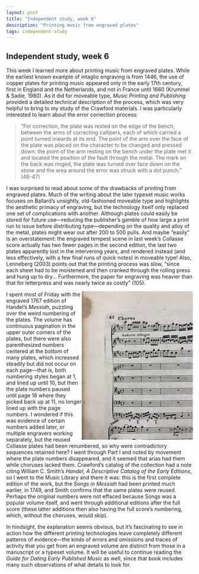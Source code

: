 ```yaml
---
layout: post
title: "Independent study, week 6"
description: "Printing music from engraved plates"
tags: independent-study
---
```

## Independent study, week 6

This week I learned more about printing music from engraved plates. While the earliest known example of intaglio engraving is from 1446, the use of copper plates for printing music appeared only in the early 17th century, first in England and the Netherlands, and not in France until 1660 (Krummel & Sadie, 1980). As it did for moveable type, _Music Printing and Publishing_ provided a detailed technical description of the process, which was very helpful to bring to my study of the Crawford materials. I was particularly interested to learn about the error correction process:

>“For correction, the plate was rested on the edge of the bench, between the arms of correcting callipers, each of which carried a point turned inwards at its end. The point of the arm over the face of the plate was placed on the character to be changed and pressed down: the point of the arm resting on the bench under the plate met it and located the position of the fault through the metal. The mark on the back was ringed, the plate was turned over face down on the stone and the area around the error was struck with a dot punch.” (46-47)
>

I was surprised to read about some of the drawbacks of printing from engraved plates. Much of the writing about the later typeset music works focuses on Ballard’s unsightly, old-fashioned moveable type and highlights the aesthetic primacy of engraving, but the technology itself only replaced one set of complications with another. Although plates could easily be stored for future use—reducing the publisher’s gamble of how large a print run to issue before distributing type—depending on the quality and alloy of the metal, plates might wear out after 200 to 500 pulls. And maybe “easily” is an overstatement: the engraved tempest scene in last week’s Collasse score actually has two fewer pages in the second edition, the last two plates apparently lost in the intervening years, and rendered instead (and less effectively, with a few final runs of quick notes) in moveable type! Also, Lenneberg (2003) points out that the printing process was slow, “since each sheet had to be moistened and then cranked through the rolling press and hung up to dry… Furthermore, the paper for engraving was heavier than that for letterpress and was nearly twice as costly” (105). 

<img src='https://raw.githubusercontent.com/emdashemma/emdashemma.github.io/main/uploads/messiah.jpeg' width="300" align="right">

I spent most of Friday with the engraved 1767 edition of Handel’s _Messiah_, puzzling over the weird numbering of the plates. The volume has continuous pagination in the upper outer corners of the plates, but there were also parenthesized numbers centered at the bottom of many plates, which increased steadily but did not occur on each page—that is, both numbering styles began at 1, and lined up until 10, but then the plate numbers paused until page 18 where they picked back up at 11, no longer lined up with the page numbers. I wondered if this was evidence of certain numbers added later, or multiple engravers working separately, but the reused Collasse plates had been renumbered, so why were contradictory sequences retained here? I went through Part I and noted by movement where the plate numbers disappeared, and it seemed that arias had them while choruses lacked them. Crawford’s catalog of the collection had a note citing William C. Smith’s _Handel, A Descriptive Catalog of the Early Editions_, so I went to the Music Library and there it was: this is the first complete edition of the work, but the _Songs in Messiah_ had been printed much earlier, in 1749, and Smith confirms that the same plates were reused. Perhaps the original numbers were not effaced because Songs was a popular volume itself, and went through additional editions after the full score (these latter additions then also having the full score’s numbering, which, without the choruses, would skip).

In hindsight, the explanation seems obvious, but it’s fascinating to see in action how the different printing technologies leave completely different patterns of evidence—the kinds of errors and omissions and traces of activity that you get from an engraved volume are distinct from those in a manuscript or a typeset volume. It will be useful to continue reading the _Guide for Dating Early Published Music_ as well, since that book includes many such observations of what details to look for.
